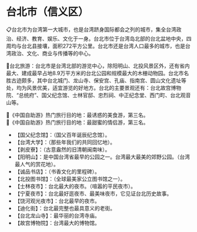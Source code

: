 # 台北市（信义区） 
📋台北市为台湾第一大城市，也是台湾跻身国际都会之列的城市，集全台湾政治、经济、教育、娱乐、文化于一身。台北市位于台湾岛北部的台北盆地中央，四周均与台北县接壤，面积272平方公里。台北市还是台湾人口最多的城市，也是台湾政治、文化、商业与传播等的中心。   
  
🧭台北旅游：台北市是台湾北部的游览中心，除阳明山、北投风景区外，还有省内最大、建成最早占地8.9万平方米的台北公园和规模最大的木栅动物园。台北市名胜古迹颇多，其中台北城门、龙山寺、保安宫、孔庙、指南宫、圆山文化遗址等处，均为风景优美，适宜游览的好地方。台北的主要景观还有：台北故宫博物院、“总统府”、国父纪念馆、士林官邸、忠烈祠、中正纪念堂、西门町、台北观音山等。   

🧾《中国自助游》热门旅行目的地：最诱惑的美食游，第三名。   
🧾《中国自助游》热门旅行目的地：最甜蜜的情侣游，第三名。   
  
* 【国父纪念馆】：（国父百年诞辰纪念馆）。   
* 【台湾大学】：（那些年我们的共同回忆地）。   
* 【剥皮寮】：（古意盎然的旧清朝闽南味）。   
* 【阳明山】：是中国台湾省最早的公园之一。台湾最大最美的郊野公园。（台湾最人气的赏花地）。   
* 【诚品书店】：（书香文化的里程碑）。   
* 【北投图书馆】：（全球最美家公立图书馆之一）。   
* 【士林夜市】：台北最大的夜市。（喧嚣的平民夜市）。   
* 【宁夏夜市】：台北最好逛夜市、最美味夜市，它见证台北历史故事。   
* 【饶河观光夜市】：台北最早的夜市。
* 【迪化街】：台北最完整也最具意义的老街。   
* 【台北龙山寺】：最华丽的台湾寺庙。   
* 【故宫博物院】：台湾最大的博物馆。